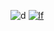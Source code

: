 ![d](https://cdn.betterttv.net/emote/5d1cb44222d39f4857cc0a02/3x)
[![lf](https://lastfm-recently-played.vercel.app/api?user=Pikxoh&count=1)](https://www.last.fm/user/Pikxoh)
